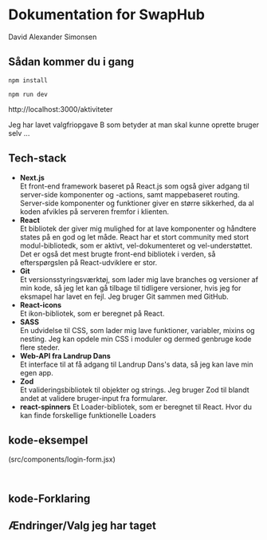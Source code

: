 # Dokumentation for SwapHub
David Alexander Simonsen


## Sådan kommer du i gang
`npm install`

`npm run dev`

http://localhost:3000/aktiviteter

Jeg har lavet valgfriopgave B som betyder at man skal kunne oprette bruger selv 
...


## Tech-stack
* **Next.js**  
Et front-end framework baseret på React.js som også giver adgang til server-side komponenter og -actions, samt mappebaseret routing. Server-side komponenter og funktioner giver en større sikkerhed, da al koden afvikles på serveren fremfor i klienten.
* **React**  
Et bibliotek der giver mig mulighed for at lave komponenter og håndtere states på en god og let måde. React har et stort community med stort modul-bibliotedk, som er aktivt, vel-dokumenteret og  vel-understøttet. Det er også det mest brugte front-end bibliotek i verden, så efterspørgslen på React-udviklere er stor. 
* **Git**  
Et versionsstyringsværktøj, som lader mig lave branches og versioner af min kode, så jeg let kan gå tilbage til tidligere versioner, hvis jeg for eksmapel har lavet en fejl. Jeg bruger Git sammen med GitHub.
* **React-icons**  
Et ikon-bibliotek, som er beregnet på React. 
* **SASS**  
En udvidelse til CSS, som lader mig lave funktioner, variabler, mixins og nesting. Jeg kan opdele min CSS i moduler og dermed genbruge kode flere steder.
* **Web-API fra Landrup Dans**  
Et interface til at få adgang til Landrup Dans's data, så jeg kan lave min egen app.
* **Zod**  
Et valideringsbibliotek til objekter og strings. Jeg bruger Zod til blandt andet at validere bruger-input fra formularer.
* **react-spinners**
Et Loader-bibliotek, som er beregnet til React. Hvor du kan finde forskellige funktionelle Loaders 


## kode-eksempel
(src/components/login-form.jsx)
```jsx



```
## kode-Forklaring


## Ændringer/Valg jeg har taget



